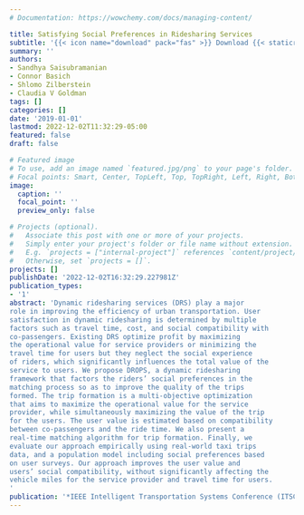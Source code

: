```yaml
---
# Documentation: https://wowchemy.com/docs/managing-content/

title: Satisfying Social Preferences in Ridesharing Services
subtitle: '{{< icon name="download" pack="fas" >}} Download {{< staticref "uploads/saisubramanian-2019-satisfying.pdf" "newtab" >}}here{{< /staticref >}}.'
summary: ''
authors:
- Sandhya Saisubramanian
- Connor Basich
- Shlomo Zilberstein
- Claudia V Goldman
tags: []
categories: []
date: '2019-01-01'
lastmod: 2022-12-02T11:32:29-05:00
featured: false
draft: false

# Featured image
# To use, add an image named `featured.jpg/png` to your page's folder.
# Focal points: Smart, Center, TopLeft, Top, TopRight, Left, Right, BottomLeft, Bottom, BottomRight.
image:
  caption: ''
  focal_point: ''
  preview_only: false

# Projects (optional).
#   Associate this post with one or more of your projects.
#   Simply enter your project's folder or file name without extension.
#   E.g. `projects = ["internal-project"]` references `content/project/deep-learning/index.md`.
#   Otherwise, set `projects = []`.
projects: []
publishDate: '2022-12-02T16:32:29.227981Z'
publication_types:
- '1'
abstract: 'Dynamic ridesharing services (DRS) play a major
role in improving the efficiency of urban transportation. User
satisfaction in dynamic ridesharing is determined by multiple
factors such as travel time, cost, and social compatibility with
co-passengers. Existing DRS optimize profit by maximizing
the operational value for service providers or minimizing the
travel time for users but they neglect the social experience
of riders, which significantly influences the total value of the
service to users. We propose DROPS, a dynamic ridesharing
framework that factors the riders’ social preferences in the
matching process so as to improve the quality of the trips
formed. The trip formation is a multi-objective optimization
that aims to maximize the operational value for the service
provider, while simultaneously maximizing the value of the trip
for the users. The user value is estimated based on compatibility
between co-passengers and the ride time. We also present a
real-time matching algorithm for trip formation. Finally, we
evaluate our approach empirically using real-world taxi trips
data, and a population model including social preferences based
on user surveys. Our approach improves the user value and
users’ social compatibility, without significantly affecting the
vehicle miles for the service provider and travel time for users.
'
publication: '*IEEE Intelligent Transportation Systems Conference (ITSC)*'
---
```

